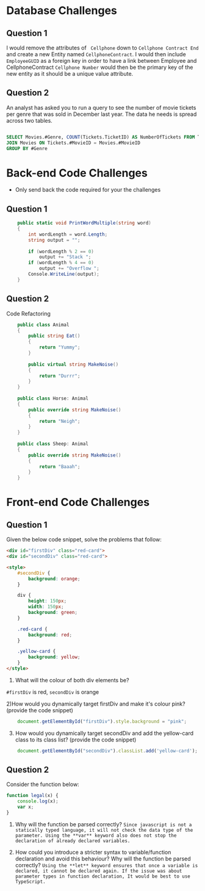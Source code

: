 # Database Challenges

## Question 1

I would remove the attributes of ``` Cellphone``` down to ```Cellphone Contract End``` and create a new Entity named ```CellphoneContract```.
I would then include ```EmployeeGUID``` as a foreign key in order to have a link between Employee and CellphoneContract
```Cellphone Number``` would then be the primary key of the new entity as it should be a unique value attribute.

## Question 2

An analyst has asked you to run a query to see the number of movie tickets per genre that was sold in December last year. The data he needs is spread across two tables.
```sql

SELECT Movies.#Genre, COUNT(Tickets.TicketID) AS NumberOfTickets FROM Tickets
JOIN Movies ON Tickets.#MovieID = Movies.#MovieID
GROUP BY #Genre
```

# Back-end Code Challenges
* Only send back the code required for your the challenges

## Question 1

```csharp
	public static void PrintWordMultiple(string word)
	{
		int wordLength = word.Length;
		string output = "";
		
		if (wordLength % 2 == 0)
			output += "Stack ";
		if (wordLength % 4 == 0)
			output += "Overflow ";
		Console.WriteLine(output);
	}
```

## Question 2

Code Refactoring

```csharp
    public class Animal 
	{
		public string Eat()
		{
			return "Yummy";
		}
		
		public virtual string MakeNoise()
		{
			return "Durrr";
		}
	}
	
	public class Horse: Animal
	{
		public override string MakeNoise()
		{
			return "Neigh";
		}
	}
	
	public class Sheep: Animal 
	{
		public override string MakeNoise()
		{
			return "Baaah";
		}
	}

```
# Front-end Code Challenges

## Question 1
Given the below code snippet, solve the problems that follow:

```html
<div id="firstDiv" class="red-card">
<div id="secondDiv" class="red-card">

<style>
    #secondDiv {
        background: orange;
    }

    div {
        height: 150px;
        width: 150px;
        background: green;
    }

    .red-card {
        background: red;
    }

    .yellow-card {
        background: yellow;
    }
</style>
```

1) What will the colour of both div elements be?

```#firstDiv``` is red, ```secondDiv``` is orange

2)How would you dynamically target firstDiv and make it's colour pink? (provide the code snippet)

```javascript
	document.getElementById("firstDiv").style.background = "pink";
```
3) How would you dynamically target secondDiv and add the yellow-card class to its class list? (provide the code snippet)
```javascript
	document.getElementById("secondDiv").classList.add('yellow-card');
```

## Question 2
Consider the function below:

```javascript
function legal(x) {
    console.log(x);
    var x;
}
```

1. Why will the function be parsed correctly? 
	```Since javascript is not a statically typed language, it will not check the data type of the parameter. Using the **var** keyword also does not stop the declaration of already declared variables.```

2. How could you introduce a stricter syntax to variable/function declaration and avoid this behaviour?
 Why will the function be parsed correctly? 
	```Using the **let** keyword ensures that once a variable is declared, it cannot be declared again. If the issue was about parameter types in function declaration, It would be best to use TypeScript.```
